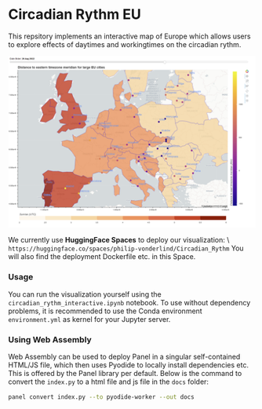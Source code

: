 # Circadian Rythm EU
This repsitory implements an interactive map of Europe which allows
users to explore effects of daytimes and workingtimes on the circadian rythm.

![Circadian Rythm Visualization](imgs/circ_vis_1.png)

We currently use **HuggingFace Spaces** to deploy our visualization: \\
```https://huggingface.co/spaces/philip-vonderlind/Circadian_Rythm```
You will also find the deployment Dockerfile etc. in this Space.

### Usage
You can run the visualization yourself using the `circadian_rythm_interactive.ipynb` notebook.
To use without dependency problems, it is recommended to use the Conda environment `environment.yml` as
kernel for your Jupyter server.

### Using Web Assembly
Web Assembly can be used to deploy Panel in a singular self-contained HTML/JS file, which then
uses Pyodide to locally install dependencies etc.
This is offered by the Panel library per default. Below is
the command to convert the `index.py` to a html file and js file in the 
`docs` folder:

```bash
panel convert index.py --to pyodide-worker --out docs
```
